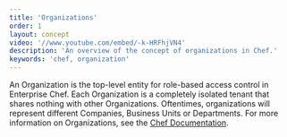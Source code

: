 ```yaml
---
title: 'Organizations'
order: 1
layout: concept
video: '//www.youtube.com/embed/-k-HRFhjVN4'
description: 'An overview of the concept of organizations in Chef.'
keywords: 'chef, organization'
---
```


An Organization is the top-level entity for role-based access control in Enterprise Chef. Each Organization is a completely isolated tenant that shares nothing with other Organizations. Oftentimes, organizations will represent different Companies, Business Units or Departments. For more information on Organizations, see the [Chef Documentation](http://docs.opscode.com/server_orgs.html).